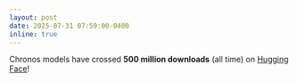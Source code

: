 ```yaml
---
layout: post
date: 2025-07-31 07:59:00-0400
inline: true
---
```


Chronos models have crossed **500 million downloads** (all time) on [Hugging Face](https://huggingface.co/collections/amazon/chronos-models-and-datasets-65f1791d630a8d57cb718444)!
